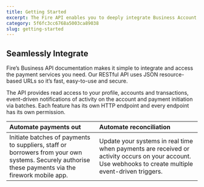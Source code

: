 ```yaml
---
title: Getting Started
excerpt: The Fire API enables you to deeply integrate Business Account features into your application or back-office systems. Whether initiating payments out, segregating funds or automating reconciliation, our powerful API can be used to enhance and simplify a range of payment processes.
category: 5f6fc3cc6768a5003ca89038
slug: getting-started
---
```

## Seamlessly Integrate

Fire’s Business API documentation makes it simple to integrate and access the payment services you need. Our RESTful API uses JSON resource-based URLs so it’s fast, easy-to-use and secure.

The API provides read access to your profile, accounts and transactions, event-driven notifications of activity on the account and payment initiation via batches. Each feature has its own HTTP endpoint and every endpoint has its own permission.

| Automate payments out                                                                                                                               | Automate reconciliation                                                                                                                                |
| :-------------------------------------------------------------------------------------------------------------------------------------------------- | :----------------------------------------------------------------------------------------------------------------------------------------------------- |
| Initiate batches of payments to suppliers, staff or borrowers from your own systems. Securely authorise these payments via the firework mobile app. | Update your systems in real time when payments are received or activity occurs on your account. Use webhooks to create multiple event-driven triggers. |